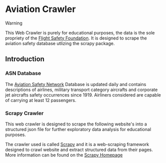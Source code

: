 # Aviation Crawler
> [!WARNING]
> This Web Crawler is purely for educational purposes, the data is the sole propriety of the [Flight Safety Foundation](https://flightsafety.org). It is designed to scrape the aviation safety database utlizing the scrapy package. 

## Introduction

### ASN Database
The [Aviation Safety Network](https://aviation-safety.net) Database is updated daily and contains descriptions of airlines, military transport category aircrafts and corporate jet aircrafts safety occurrences since 1919. Airliners considered are capable of carrying at least 12 passengers.

### Scrapy Crawler
This web crawler is designed to scrape the following website's into a structured json file for further exploratory data analysis for educational purposes. 

The crawler used is called [Scrapy](https://github.com/scrapy/scrapy) and it is a web-scraping framework designed to crawl website and extract structured data from their pages. More information can be found on the [Scrapy Homepage](https://scrapy.org/)










